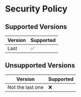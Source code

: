 # Security Policy

## Supported Versions

| Version | Supported          |
| ------- | ------------------ |
| Last   | :white_check_mark: |

## Unsupported Versions

| Version | Supported          |
| ------- | ------------------ |
| Not the last one  | :x: |

